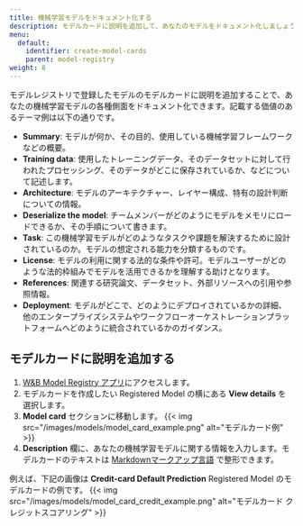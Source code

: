 ```yaml
---
title: 機械学習モデルをドキュメント化する
description: モデルカードに説明を追加して、あなたのモデルをドキュメント化しましょう
menu:
  default:
    identifier: create-model-cards
    parent: model-registry
weight: 8
---
```


モデルレジストリで登録したモデルのモデルカードに説明を追加することで、あなたの機械学習モデルの各種側面をドキュメント化できます。記載する価値のあるテーマ例は以下の通りです。

* **Summary**: モデルが何か、その目的、使用している機械学習フレームワークなどの概要。
* **Training data**: 使用したトレーニングデータ、そのデータセットに対して行われたプロセッシング、そのデータがどこに保存されているか、などについて記述します。
* **Architecture**: モデルのアーキテクチャー、レイヤー構成、特有の設計判断についての情報。
* **Deserialize the model**: チームメンバーがどのようにモデルをメモリにロードできるか、その手順について書きます。
* **Task**: この機械学習モデルがどのようなタスクや課題を解決するために設計されているのか。モデルの想定される能力を分類するものです。
* **License**: モデルの利用に関する法的な条件や許可。モデルユーザーがどのような法的枠組みでモデルを活用できるかを理解する助けとなります。
* **References**: 関連する研究論文、データセット、外部リソースへの引用や参照情報。
* **Deployment**: モデルがどこで、どのようにデプロイされているかの詳細、他のエンタープライズシステムやワークフローオーケストレーションプラットフォームへどのように統合されているかのガイダンス。

## モデルカードに説明を追加する

1. [W&B Model Registry アプリ](https://wandb.ai/registry/model)にアクセスします。
2. モデルカードを作成したい Registered Model の横にある **View details** を選択します。
3. **Model card** セクションに移動します。
{{< img src="/images/models/model_card_example.png" alt="モデルカード例" >}}
4. **Description** 欄に、あなたの機械学習モデルに関する情報を入力します。モデルカードのテキストは [Markdownマークアップ言語](https://www.markdownguide.org/) で整形できます。

例えば、下記の画像は **Credit-card Default Prediction** Registered Model のモデルカードの例です。
{{< img src="/images/models/model_card_credit_example.png" alt="モデルカード クレジットスコアリング" >}}